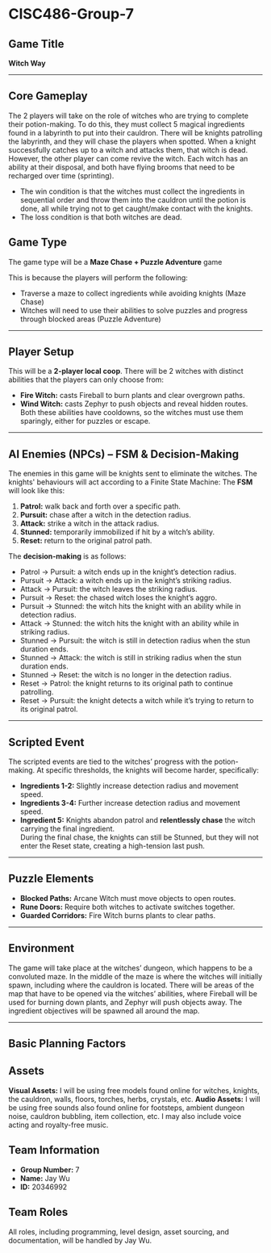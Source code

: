 # CISC486-Group-7

## Game Title
**Witch Way**

---

## Core Gameplay
The 2 players will take on the role of witches who are trying to complete their potion-making. To do this, they must collect 5 magical ingredients found in a labyrinth to put into their cauldron. 
There will be knights patrolling the labyrinth, and they will chase the players when spotted. When a knight successfully catches up to a witch and attacks them, that witch is dead. 
However, the other player can come revive the witch. Each witch has an ability at their disposal, and both have flying brooms that need to be recharged over time (sprinting).

- The win condition is that the witches must collect the ingredients in sequential order and throw them into the cauldron until the potion is done, all while trying not to get caught/make contact with the knights.
- The loss condition is that both witches are dead.


## Game Type
The game type will be a **Maze Chase + Puzzle Adventure** game

This is because the players will perform the following:
- Traverse a maze to collect ingredients while avoiding knights (Maze Chase)
- Witches will need to use their abilities to solve puzzles and progress through blocked areas (Puzzle Adventure) 

---

## Player Setup
This will be a **2-player local coop**. 
There will be 2 witches with distinct abilities that the players can only choose from:
- **Fire Witch:** casts Fireball to burn plants and clear overgrown paths.
- **Wind Witch:** casts Zephyr to push objects and reveal hidden routes.
Both these abilities have cooldowns, so the witches must use them sparingly, either for puzzles or escape.

---

## AI Enemies (NPCs) – FSM & Decision-Making
The enemies in this game will be knights sent to eliminate the witches.
The knights' behaviours will act according to a Finite State Machine:
The **FSM** will look like this:
1. **Patrol:** walk back and forth over a specific path.
2. **Pursuit:** chase after a witch in the detection radius.  
3. **Attack:** strike a witch in the attack radius.  
4. **Stunned:** temporarily immobilized if hit by a witch’s ability.  
5. **Reset:** return to the original patrol path.  

The **decision-making** is as follows:
- Patrol → Pursuit: a witch ends up in the knight’s detection radius.
- Pursuit → Attack: a witch ends up in the knight’s striking radius.
- Attack → Pursuit: the witch leaves the striking radius.
- Pursuit → Reset: the chased witch loses the knight’s aggro.
- Pursuit → Stunned: the witch hits the knight with an ability while in detection radius.
- Attack → Stunned: the witch hits the knight with an ability while in striking radius.
- Stunned → Pursuit: the witch is still in detection radius when the stun duration ends.
- Stunned → Attack: the witch is still in striking radius when the stun duration ends.
- Stunned → Reset: the witch is no longer in the detection radius.
- Reset → Patrol: the knight returns to its original path to continue patrolling.
- Reset → Pursuit: the knight detects a witch while it’s trying to return to its original patrol.

---

## Scripted Event
The scripted events are tied to the witches’ progress with the potion-making. 
At specific thresholds, the knights will become harder, specifically:
- **Ingredients 1-2:** Slightly increase detection radius and movement speed.  
- **Ingredients 3-4:** Further increase detection radius and movement speed.  
- **Ingredient 5:** Knights abandon patrol and **relentlessly chase** the witch carrying the final ingredient.  
During the final chase, the knights can still be Stunned, but they will not enter the Reset state, creating a high-tension last push.  

---

## Puzzle Elements
- **Blocked Paths:** Arcane Witch must move objects to open routes.  
- **Rune Doors:** Require both witches to activate switches together.  
- **Guarded Corridors:** Fire Witch burns plants to clear paths.  

---

## Environment
The game will take place at the witches’ dungeon, which happens to be a convoluted maze.
In the middle of the maze is where the witches will initially spawn, including where the cauldron is located.
There will be areas of the map that have to be opened via the witches’ abilities, where Fireball will be used for burning down plants, and Zephyr will push objects away. 
The ingredient objectives will be spawned all around the map. 

---
## Basic Planning Factors

## Assets
**Visual Assets:** I will be using free models found online for witches, knights, the cauldron, walls, floors, torches, herbs, crystals, etc.
**Audio Assets:** I will be using free sounds also found online for footsteps, ambient dungeon noise, cauldron bubbling, item collection, etc. I may also include voice acting and royalty-free music.  

## Team Information
- **Group Number:** 7  
- **Name:** Jay Wu  
- **ID:** 20346992  

## Team Roles
All roles, including programming, level design, asset sourcing, and documentation, will be handled by Jay Wu.
